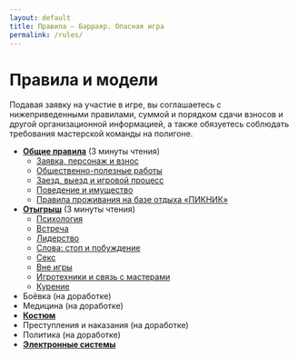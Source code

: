 ```yaml
---
layout: default
title: Правила — Барраяр. Опасная игра
permalink: /rules/
---
```


# Правила и модели

Подавая заявку на участие в игре, вы соглашаетесь с нижеприведенными правилами, суммой и порядком сдачи взносов и другой организационной информацией, а также обязуетесь соблюдать требования мастерской команды на полигоне.

- __[Общие правила](/rules/main/)__ (3 минуты чтения)
	- [Заявка, персонаж и взнос](/rules/main/#Заявка-персонаж-и-взнос)
	- [Общественно-полезные работы](/rules/main/#Общественно-полезные-работы)
	- [Заезд, выезд и игровой процесс](/rules/main/#Заезд-выезд-и-игровой-процесс)
	- [Поведение и имущество](/rules/main/#Поведение-и-имущество)
	- [Правила проживания на базе отдыха «ПИКНИК»](/rules/main/#Правила-проживания-на-базе-отдыха-ПИКНИК)
- __[Отыгрыш](/rules/roleplay/)__ (3 минуты чтения)
	- [Психология](/rules/roleplay/#Психология)
	- [Встреча](/rules/roleplay/#Встреча)
	- [Лидерство](/rules/roleplay/#Лидерство)
	- [Слова: стоп и побуждение](/rules/roleplay/#Слова-стоп-и-побуждение)
	- [Секс](/rules/roleplay/#Секс)
	- [Вне игры](/rules/roleplay/#Вне-игры)
	- [Игротехники и связь с мастерами](/rules/roleplay/#Игротехники-и-связь-с-мастерами)
	- [Курение](/rules/roleplay/#Курение)
- Боёвка (на доработке)
- Медицина (на доработке)
- __[Костюм](/rules/costume/)__
- Преступления и наказания (на доработке)
- Политика (на доработке)
- __[Электронные системы](/rules/web/)__
